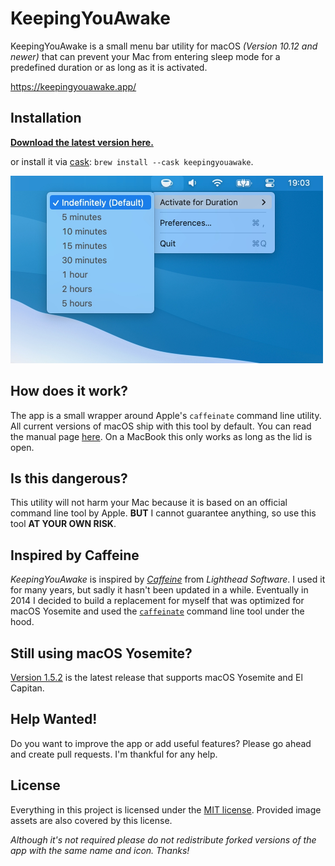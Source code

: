 # KeepingYouAwake

KeepingYouAwake is a small menu bar utility for macOS *(Version 10.12 and newer)* that can prevent your Mac from entering sleep mode for a predefined duration or as long as it is activated.

https://keepingyouawake.app/

## Installation

**[Download the latest version here.](https://github.com/newmarcel/KeepingYouAwake/releases/latest)**

or install it via [cask](http://caskroom.github.io/): `brew install --cask keepingyouawake`.

<img src="./Extras/Screenshot@2x.jpg" width="500" />

## How does it work?

The app is a small wrapper around Apple's `caffeinate` command line utility. All current versions of macOS ship with this tool by default. You can read the manual page [here](https://web.archive.org/web/20140604153141/https://developer.apple.com/library/mac/documentation/Darwin/Reference/ManPages/man8/caffeinate.8.html). On a MacBook this only works as long as the lid is open.

## Is this dangerous?

This utility will not harm your Mac because it is based on an official command line tool by Apple. **BUT** I cannot guarantee anything, so use this tool **AT YOUR OWN RISK**.

## Inspired by Caffeine

*KeepingYouAwake* is inspired by *[Caffeine](http://lightheadsw.com/caffeine/)* from *Lighthead Software*. I used it for many years, but sadly it hasn't been updated in a while. Eventually in 2014 I decided to build a replacement for myself that was optimized for macOS Yosemite and used the [`caffeinate`](https://web.archive.org/web/20140604153141/https://developer.apple.com/library/mac/documentation/Darwin/Reference/ManPages/man8/caffeinate.8.html) command line tool under the hood.

## Still using macOS Yosemite?

[Version 1.5.2](https://github.com/newmarcel/KeepingYouAwake/releases/tag/1.5.2) is the latest release that supports macOS Yosemite and El Capitan.

## Help Wanted!

Do you want to improve the app or add useful features? Please go ahead and create pull requests. I'm thankful for any help.

## License

Everything in this project is licensed under the [MIT license](http://opensource.org/licenses/MIT). Provided image assets are also covered by this license.

*Although it's not required please do not redistribute forked versions of the app with the same name and icon. Thanks!*
